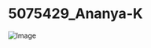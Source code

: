 # 5075429_Ananya-K
![Image](https://github.com/user-attachments/assets/b577146f-7b5e-4acb-b2d9-39d40cea9585)
